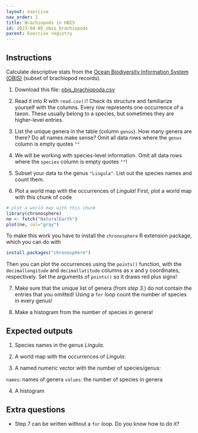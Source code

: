 ```yaml
---
layout: exercise 
nav_order: 1
title: Brachiopods in OBIS 
id: 2023-04-05_obis_brachiopods 
parent: Exercise registry
---
```



## Instructions

Calculate descriptive stats from the [Ocean Biodiversity Information System (OBIS)](https://obis.org/) (subset of brachiopod records). 

1. Download this file: [obis_brachiopoda.csv]({{site.url}}{{site.baseurl}}/download/obis_brachiopoda.csv)

2. Read it into R with `read.csv()`! Check its structure and familiarize yourself with the columns. Every row represents one occurrence of a taxon. These usually belong to a species, but sometimes they are higher-level entries.

3. List the unique genera in the table (column `genus`). How many genera are there? Do all names make sense? Omit all data rows where the `genus` column is empty quotes `""` 

4. We will be working with species-level information. Omit all data rows where the `species` column is empty quotes `""`!

5. Subset your data to the genus `"Lingula"`. List out the species names and count them. 

6. Plot a world map with the occurrences of *Lingula*! First, plot a world map with this chunk of code

```R
# plot a world map with this chunk
library(chronosphere)
ne <- fetch("NaturalEarth")
plot(ne, col="gray")
```

To make this work you have to install the `chronosphere` R extension package, which you can do with 

```R
install.packages("chronosphere")
```

Then you can plot the occurrences using the `points()` function, with the `decimallongitude` and `decimallatitude` columns as x and y coordinates, respectively. Set the arguments of `points()` so it draws red plus signs! 

7. Make sure that the unique list of genera (from *step 3.*) do not contain the entries that you omitted! Using a `for` loop count the number of species in every genus!

8. Make a histogram from the number of species in genera!

## Expected outputs

1. Species names in the genus *Lingula*. 

2. A world map with the occurrences of *Lingula*.

3. A named numeric vector with the number of species/genus:

`names`: names of genera 
`values`: the number of species in genera

4. A histogram


## Extra questions 

- Step 7 can be written without a `for` loop. Do you know how to do it? 



 




